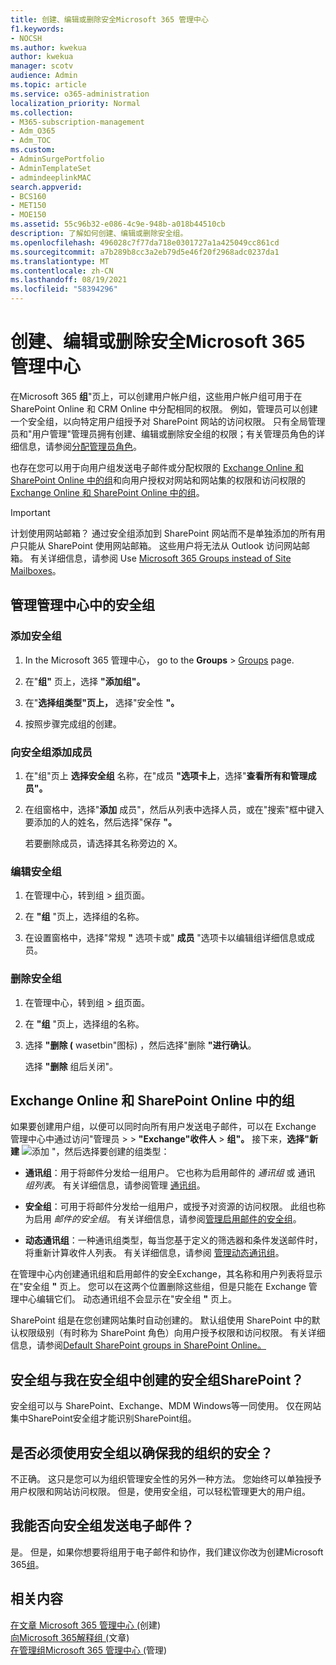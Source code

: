 ```yaml
---
title: 创建、编辑或删除安全Microsoft 365 管理中心
f1.keywords:
- NOCSH
ms.author: kwekua
author: kwekua
manager: scotv
audience: Admin
ms.topic: article
ms.service: o365-administration
localization_priority: Normal
ms.collection:
- M365-subscription-management
- Adm_O365
- Adm_TOC
ms.custom:
- AdminSurgePortfolio
- AdminTemplateSet
- admindeeplinkMAC
search.appverid:
- BCS160
- MET150
- MOE150
ms.assetid: 55c96b32-e086-4c9e-948b-a018b44510cb
description: 了解如何创建、编辑或删除安全组。
ms.openlocfilehash: 496028c7f77da718e0301727a1a425049cc861cd
ms.sourcegitcommit: a7b289b8cc3a2eb79d5e46f20f2968adc0237da1
ms.translationtype: MT
ms.contentlocale: zh-CN
ms.lasthandoff: 08/19/2021
ms.locfileid: "58394296"
---
```

# <a name="create-edit-or-delete-a-security-group-in-the-microsoft-365-admin-center"></a>创建、编辑或删除安全Microsoft 365 管理中心

在Microsoft 365 **组**"页上，可以创建用户帐户组，这些用户帐户组可用于在 SharePoint Online 和 CRM Online 中分配相同的权限。 例如，管理员可以创建一个安全组，以向特定用户组授予对 SharePoint 网站的访问权限。 只有全局管理员和"用户管理"管理员拥有创建、编辑或删除安全组的权限；有关管理员角色的详细信息，请参阅[分配管理员角色](../add-users/assign-admin-roles.md)。 
  
也存在您可以用于向用户组发送电子邮件或分配权限的 [Exchange Online 和 SharePoint Online 中的组](#groups-in-exchange-online-and-sharepoint-online)和向用户授权对网站和网站集的权限和访问权限的 [Exchange Online 和 SharePoint Online 中的组](#groups-in-exchange-online-and-sharepoint-online)。 
  
> [!IMPORTANT]
>  计划使用网站邮箱？ 通过安全组添加到 SharePoint 网站而不是单独添加的所有用户只能从 SharePoint 使用网站邮箱。 这些用户将无法从 Outlook 访问网站邮箱。 有关详细信息，请参阅 Use [Microsoft 365 Groups instead of Site Mailboxes](https://support.microsoft.com/office/737d6b1f-67cc-41fe-8db8-f2d09dd1673b)。 
  
## <a name="manage-security-groups-in-the-admin-center"></a>管理管理中心中的安全组

### <a name="add-a-security-group"></a>添加安全组

1. In the Microsoft 365 管理中心， go to the **Groups**  >  <a href="https://go.microsoft.com/fwlink/p/?linkid=2052855" target="_blank">Groups</a> page.
  
2. 在"**组"** 页上，选择 **"添加组"。**
    
3. 在"**选择组类型"页上，** 选择"安全性 **"。** 
    
4. 按照步骤完成组的创建。 
 
### <a name="add-members-to-a-security-group"></a>向安全组添加成员
    
1. 在"组"页上 **选择安全组** 名称，在"成员 **"选项卡上**，选择"**查看所有和管理成员"。** 
    
2. 在组窗格中，选择"**添加** 成员"，然后从列表中选择人员，或在"搜索"框中键入要添加的人的姓名，然后选择"保存 **"。**
    
    若要删除成员，请选择其名称旁边的 X。 
  
### <a name="edit-a-security-group"></a>编辑安全组

1. 在管理中心，转到组 \> <a href="https://go.microsoft.com/fwlink/p/?linkid=2052855" target="_blank">组</a>页面。
  
2. 在 **"组** "页上，选择组的名称。 
    
3. 在设置窗格中，选择"常规 **"** 选项卡或" **成员** "选项卡以编辑组详细信息或成员。

### <a name="delete-a-security-group"></a>删除安全组

1. 在管理中心，转到组  >  <a href="https://go.microsoft.com/fwlink/p/?linkid=2052855" target="_blank">组</a>页面。
    
2. 在 **"组** "页上，选择组的名称。 
    
3. 选择 **"删除 (** wasetbin"图标) ，然后选择"删除 **"进行确认**。
    
    选择 **"删除** 组后关闭"。 
    
## <a name="groups-in-exchange-online-and-sharepoint-online"></a>Exchange Online 和 SharePoint Online 中的组

如果要创建用户组，以便可以同时向所有用户发送电子邮件，可以在 Exchange 管理中心中通过访问"管理员 \>  \> **"Exchange"收件人** \> **组"。** 接下来，**选择"新建** ![ 添加 ](../../media/328ffb57-5f31-430a-b653-4a6b8e76d338.png) "，然后选择要创建的组类型： 
  
- **通讯组**：用于将邮件分发给一组用户。 它也称为启用邮件的  *通讯组* 或 通讯  *组列表*。 有关详细信息，请参阅管理 [通讯组](/exchange/recipients-in-exchange-online/manage-distribution-groups/manage-distribution-groups)。
    
- **安全组**：可用于将邮件分发给一组用户，或授予对资源的访问权限。 此组也称为启用 *邮件的安全组*。 有关详细信息，请参阅[管理启用邮件的安全组](/Exchange/recipients/mail-enabled-security-groups)。
    
- **动态通讯组**：一种通讯组类型，每当您基于定义的筛选器和条件发送邮件时，将重新计算收件人列表。 有关详细信息，请参阅 [管理动态通讯组](/Exchange/recipients/dynamic-distribution-groups/dynamic-distribution-groups)。
    
在管理中心内创建通讯组和启用邮件的安全Exchange，其名称和用户列表将显示在"安全组 **"** 页上。 您可以在这两个位置删除这些组，但是只能在 Exchange 管理中心编辑它们。 动态通讯组不会显示在"安全组 **"** 页上。 
  
 SharePoint 组是在您创建网站集时自动创建的。 默认组使用 SharePoint 中的默认权限级别（有时称为 SharePoint 角色）向用户授予权限和访问权限。 有关详细信息，请参阅[Default SharePoint groups in SharePoint Online。](/sharepoint/default-sharepoint-groups)
  
## <a name="how-is-a-security-group-different-from-security-groups-i-create-in-sharepoint"></a>安全组与我在安全组中创建的安全组SharePoint？

安全组可以与 SharePoint、Exchange、MDM Windows等一同使用。 仅在网站集中SharePoint安全组才能识别SharePoint组。
  
## <a name="do-i-have-to-use-security-groups-for-my-organization-to-be-secure"></a>是否必须使用安全组以确保我的组织的安全？

不正确。 这只是您可以为组织管理安全性的另外一种方法。 您始终可以单独授予用户权限和网站访问权限。 但是，使用安全组，可以轻松管理更大的用户组。
  
## <a name="can-i-send-email-to-a-security-group"></a>我能否向安全组发送电子邮件？

是。 但是，如果你想要将组用于电子邮件和协作，我们建议你改为创建Microsoft 365[组](../create-groups/create-groups.md)。 

## <a name="related-content"></a>相关内容

[在文章 Microsoft 365 管理中心 (](../create-groups/create-groups.md)创建) \
[向Microsoft 365解释组 (](../create-groups/explain-groups-knowledge-worker.md)文章) \
[在管理组Microsoft 365 管理中心 (](../create-groups/manage-groups.md)管理) 